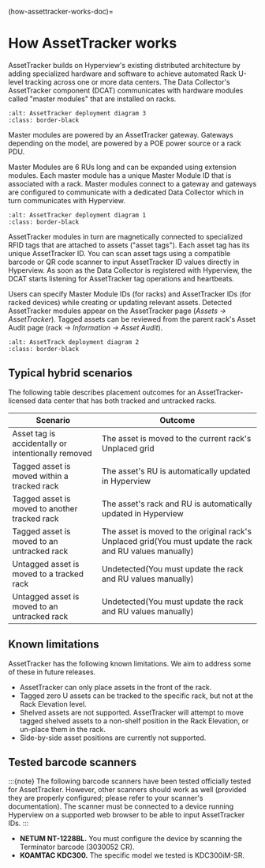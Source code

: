 (how-assettracker-works-doc)=

# How AssetTracker works

AssetTracker builds on Hyperview's existing distributed architecture by adding specialized hardware and software to achieve automated Rack U-level tracking across one or more data centers. The Data Collector's AssetTracker component (DCAT) communicates with hardware modules called "master modules" that are installed on racks.

```{image} ../media/AT-diagram3.png
:alt: AssetTracker deployment diagram 3
:class: border-black
```

Master modules are powered by an AssetTracker gateway. Gateways depending on the model, are powered by a POE power source or a rack PDU.

Master Modules are 6 RUs long and can be expanded using extension modules. Each master module has a unique Master Module ID that is associated with a rack. Master modules connect to a gateway and gateways are configured to communicate with a dedicated Data Collector which in turn communicates with Hyperview.

```{image} ../media/AT-diagram1.png
:alt: AssetTracker deployment diagram 1
:class: border-black
```

AssetTracker modules in turn are magnetically connected to specialized RFID tags that are attached to assets ("asset tags"). Each asset tag has its unique AssetTracker ID. You can scan asset tags using a compatible barcode or QR code scanner to input AssetTracker ID values directly in Hyperview. As soon as the Data Collector is registered with Hyperview, the DCAT starts listening for AssetTracker tag operations and heartbeats.

Users can specify Master Module IDs (for racks) and AssetTracker IDs (for racked devices) while creating or updating relevant assets. Detected AssetTracker modules appear on the AssetTracker page (*Assets → AssetTracker*). Tagged assets can be reviewed from the parent rack's Asset Audit page (rack → *Information → Asset Audit*).

```{image} ../media/AT-diagram2.png
:alt: AssetTrack deployment diagram 2
:class: border-black
```

## Typical hybrid scenarios

The following table describes placement outcomes for an AssetTracker-licensed data center that has both tracked and untracked racks.

| Scenario                                           | Outcome                                                                                                  |
| -------------------------------------------------- | -------------------------------------------------------------------------------------------------------- |
| Asset tag is accidentally or intentionally removed | The asset is moved to the current rack's Unplaced grid                                                   |
| Tagged asset is moved within a tracked rack        | The asset's RU is automatically updated in Hyperview                                                     |
| Tagged asset is moved to another tracked rack      | The asset's rack and RU is automatically updated in Hyperview                                            |
| Tagged asset is moved to an untracked rack         | The asset is moved to the original rack's Unplaced grid(You must update the rack and RU values manually) |
| Untagged asset is moved to a tracked rack          | Undetected(You must update the rack and RU values manually)                                              |
| Untagged asset is moved to an untracked rack       | Undetected(You must update the rack and RU values manually)                                              |

## Known limitations

AssetTracker has the following known limitations. We aim to address some of these in future releases.

- AssetTracker can only place assets in the front of the rack.
- Tagged zero U assets can be tracked to the specific rack, but not at the Rack Elevation level.
- Shelved assets are not supported. AssetTracker will attempt to move tagged shelved assets to a non-shelf position in the Rack Elevation, or un-place them in the rack.
- Side-by-side asset positions are currently not supported.

## Tested barcode scanners

:::{note}
The following barcode scanners have been tested officially tested for AssetTracker. However, other scanners should work as well (provided they are properly configured; please refer to your scanner's documentation). The scanner must be connected to a device running Hyperview on a supported web browser to be able to input AssetTracker IDs.
:::

- **NETUM NT-1228BL.** You must configure the device by scanning the Terminator barcode (3030052 CR).
- **KOAMTAC KDC300.** The specific model we tested is KDC300iM-SR.
